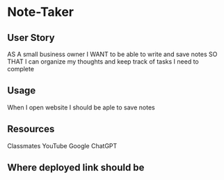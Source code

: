 # Note-Taker

## User Story
AS A small business owner
I WANT to be able to write and save notes
SO THAT I can organize my thoughts and keep track of tasks I need to complete

## Usage 
When I open website I should be aple to save notes

## Resources 
Classmates
YouTube 
Google
ChatGPT

## Where deployed link should be